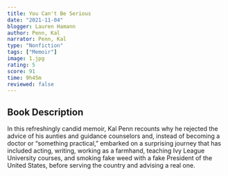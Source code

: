 ```yaml
---
title: You Can't Be Serious
date: "2021-11-04"
blogger: Lauren Hamann
author: Penn, Kal
narrator: Penn, Kal
type: "Nonfiction"
tags: ["Memoir"]
image: 1.jpg
rating: 5
score: 91
time: 9h45m
reviewed: false
---
```


## Book Description

In this refreshingly candid memoir, Kal Penn recounts why he rejected the advice of his aunties and guidance counselors and, instead of becoming a doctor or “something practical,” embarked on a surprising journey that has included acting, writing, working as a farmhand, teaching Ivy League University courses, and smoking fake weed with a fake President of the United States, before serving the country and advising a real one.
